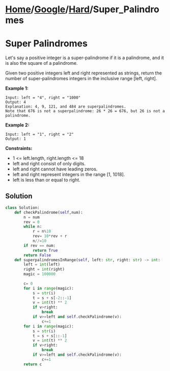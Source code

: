 # [Home](./../..)/[Google](./..)/[Hard](./)/Super_Palindromes
<h1>Super Palindromes</h1>

<p>
Let's say a positive integer is a super-palindrome if it is a palindrome, and it is also the square of a palindrome.

Given two positive integers left and right represented as strings, return the number of super-palindromes integers in the inclusive range [left, right].
</p>

<b>Example 1:</b>

    Input: left = "4", right = "1000"
    Output: 4
    Explanation: 4, 9, 121, and 484 are superpalindromes.
    Note that 676 is not a superpalindrome: 26 * 26 = 676, but 26 is not a palindrome.
    
<b>Example 2:</b>

    Input: left = "1", right = "2"
    Output: 1

<b>Constraints:</b>

- 1 <= left.length, right.length <= 18
- left and right consist of only digits.
- left and right cannot have leading zeros.
- left and right represent integers in the range [1, 1018].
- left is less than or equal to right.

<h2>Solution</h2>

```python
class Solution:
    def checkPalindrome(self,num):
        n = num
        rev = 0
        while n:
            r = n%10
            rev= 10*rev + r
            n//=10
        if rev == num:
            return True
        return False
    def superpalindromesInRange(self, left: str, right: str) -> int:
        left = int(left)
        right = int(right)
        magic = 100000
        
        c= 0
        for i in range(magic):
            s = str(i) 
            t = s + s[-2::-1]
            v = int(t) ** 2
            if v>right:
                break
            if v>=left and self.checkPalindrome(v):
                c+=1
        for i in range(magic):
            s = str(i) 
            t = s + s[::-1]
            v = int(t) ** 2
            if v>right:
                break
            if v>=left and self.checkPalindrome(v):
                c+=1
        return c
```
